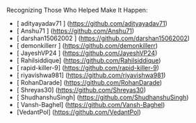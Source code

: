 Recognizing Those Who Helped Make It Happen:

- [ adityayadav71 ] (https://github.com/adityayadav71)
- [ Anshu71 ] (https://github.com/Anshu71)
- [ darshan15062002 ] (https://github.com/darshan15062002)
- [ demonkillerr ] (https://github.com/demonkillerr)
- [ JayeshVP24 ] (https://github.com/JayeshVP24)
- [ Rahilsiddique] (https://github.com/Rahilsiddique)
- [ rapid-killer-9] (https://github.com/rapid-killer-9)
- [ riyavishwa981] (https://github.com/riyavishwa981)
- [ RohanDarade] (https://github.com/RohanDarade)
- [ Shreyas30] (https://github.com/Shreyas30)
- [ ShudhanshuSingh] (https://github.com/ShudhanshuSingh)
- [ Vansh-Baghel] (https://github.com/Vansh-Baghel)
- [VedantPol] (https://github.com/VedantPol)

